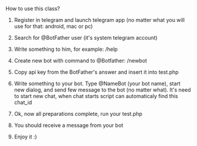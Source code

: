 How to use this class?

1) Register in telegram and launch telegram app (no matter what you will use for that: android, mac or pc)

2) Search for @BotFather user (it's system telegram account)

3) Write something to him, for example: /help

4) Create new bot with command to @Botfather: /newbot

5) Copy api key from the BotFather's answer and insert it into test.php

6) Write something to your bot. Type @NameBot (your bot name), start new dialog, 
and send few message to the bot (no matter what). It's need to start new chat, 
when chat starts script can automaticaly find this chat_id

7) Ok, now all preparations complete, run your test.php

8) You should receive a message from your bot

9) Enjoy it :)